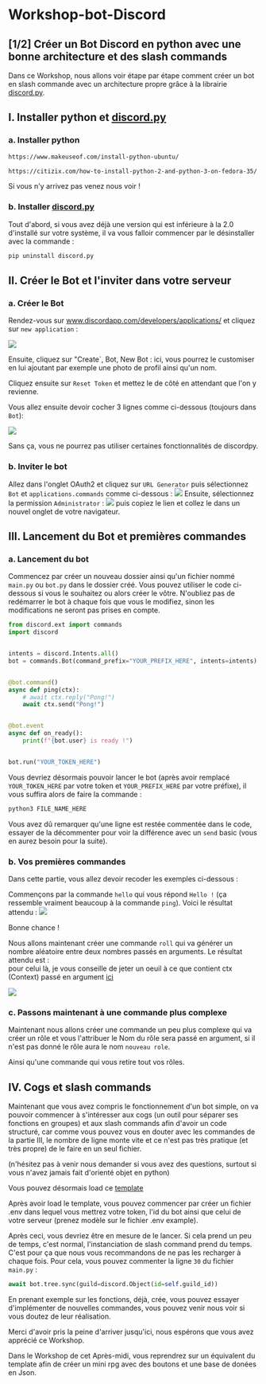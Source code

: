 # Workshop-bot-Discord

## [1/2] Créer un Bot Discord en python avec une bonne architecture et des slash commands

Dans ce Workshop, nous allons voir étape par étape comment créer un bot en slash commande avec un architecture propre grâce à la librairie [discord.py](https://discordpy.readthedocs.io/en/latest/).

## I. Installer python et [discord.py](https://discordpy.readthedocs.io/en/latest/)

### a. Installer python

```bash
https://www.makeuseof.com/install-python-ubuntu/

https://citizix.com/how-to-install-python-2-and-python-3-on-fedora-35/
```
Si vous n'y arrivez pas venez nous voir !

### b. Installer [discord.py](https://discordpy.readthedocs.io/en/latest/)

Tout d'abord, si vous avez déjà une version qui est inférieure à la 2.0 d'installé sur votre système, il va vous falloir commencer par le désinstaller avec la commande :

```bash
pip uninstall discord.py
```

## II. Créer le Bot et l'inviter dans votre serveur

### a. Créer le Bot
Rendez-vous sur www.discordapp.com/developers/applications/ et cliquez sur `new application` :

![](https://cdn.discordapp.com/attachments/983394818078154832/986572706101215232/unknown.png)

Ensuite, cliquez sur "Create`, Bot, New Bot : ici, vous pourrez le customiser en lui ajoutant par exemple une photo de profil ainsi qu'un nom.

Cliquez ensuite sur `Reset Token` et mettez le de côté en attendant que l'on y revienne.

Vous allez ensuite devoir cocher 3 lignes comme ci-dessous (toujours dans `Bot`):

![](https://cdn.discordapp.com/attachments/983394818078154832/986573641619763200/unknown.png)

Sans ça, vous ne pourrez pas utiliser certaines fonctionnalités de discordpy.

### b. Inviter le bot

Allez dans l'onglet OAuth2 et cliquez sur `URL Generator` puis sélectionnez `Bot` et `applications.commands` comme ci-dessous :
![](https://media.discordapp.net/attachments/983394818078154832/986577535317991494/unknown.png)
Ensuite, sélectionnez la permission `Administrator` :
![](https://cdn.discordapp.com/attachments/983394818078154832/986577941028798494/unknown.png) puis copiez le lien et collez le dans un nouvel onglet de votre navigateur.

## III. Lancement du Bot et premières commandes

### a. Lancement du bot

Commencez par créer un nouveau dossier ainsi qu'un fichier nommé `main.py` ou `bot.py` dans le dossier créé.
Vous pouvez utiliser le code ci-dessous si vous le souhaitez ou alors créer le vôtre.
N'oubliez pas de redémarrer le bot à chaque fois que vous le modifiez, sinon les modifications ne seront pas prises en compte.

```python
from discord.ext import commands
import discord


intents = discord.Intents.all()
bot = commands.Bot(command_prefix="YOUR_PREFIX_HERE", intents=intents)


@bot.command()
async def ping(ctx):
    # await ctx.reply("Pong!")
    await ctx.send("Pong!")


@bot.event
async def on_ready():
    print(f"{bot.user} is ready !")


bot.run("YOUR_TOKEN_HERE")
```
Vous devriez désormais pouvoir lancer le bot (après avoir remplacé `YOUR_TOKEN_HERE` par votre token et `YOUR_PREFIX_HERE` par votre préfixe), il vous suffira alors de faire la commande :
```bash
python3 FILE_NAME_HERE
```

Vous avez dû remarquer qu'une ligne est restée commentée dans le code, essayer de la décommenter pour voir la différence avec un `send` basic (vous en aurez besoin pour la suite).

### b. Vos premières commandes

Dans cette partie, vous allez devoir recoder les exemples ci-dessous :

Commençons par la commande `hello` qui vous répond `Hello !` (ça ressemble vraiment beaucoup à la commande `ping`).
Voici le résultat attendu :
![](https://cdn.discordapp.com/attachments/983394818078154832/986609462641053746/unknown.png)

Bonne chance !

Nous allons maintenant créer une commande `roll` qui va générer un nombre aléatoire entre deux nombres passés en arguments. Le résultat attendu est :  
pour celui là, je vous conseille de jeter un oeuil à ce que contient ctx (Context) passé en argument [ici](https://discordpy.readthedocs.io/en/latest/ext/commands/api.html?highlight=commands%20context#discord.ext.commands.Context)

![](https://cdn.discordapp.com/attachments/976184633869873205/986632820652908544/unknown.png)

### c. Passons maintenant à une commande plus complexe

Maintenant nous allons créer une commande un peu plus complexe qui va créer un rôle et vous l'attribuer le Nom du rôle sera passé en argument, si il n'est pas donné le rôle aura le nom `nouveau role`.

Ainsi qu'une commande qui vous retire tout vos rôles.

## IV. Cogs et slash commands

Maintenant que vous avez compris le fonctionnement d'un bot simple, on va pouvoir commencer à s'intéresser aux cogs (un outil pour séparer ses fonctions en groupes) et aux slash commands afin d'avoir un code structuré, car comme vous pouvez vous en douter avec les commandes de la partie III, le nombre de ligne monte vite et ce n'est pas très pratique (et très propre) de le faire en un seul fichier.

(n'hésitez pas à venir nous demander si vous avez des questions, surtout si vous n'avez jamais fait d'orienté objet en python)

Vous pouvez désormais load ce [template](https://github.com/hollitizz/template-bot-workshop.git)

Après avoir load le template, vous pouvez commencer par créer un fichier .env dans lequel vous mettrez votre token, l'id du bot ainsi que celui de votre serveur (prenez modèle sur le fichier .env example).

Après ceci, vous devriez être en mesure de le lancer.
Si cela prend un peu de temps, c'est normal, l'instanciation de slash command prend du temps. C'est pour ça que nous vous recommandons de ne pas les recharger à chaque fois. Pour cela, vous pouvez commenter la ligne `30` du fichier `main.py` :
```python
await bot.tree.sync(guild=discord.Object(id=self.guild_id))
```

En prenant exemple sur les fonctions, déjà, crée, vous pouvez essayer d'implémenter de nouvelles commandes, vous pouvez venir nous voir si vous doutez de leur réalisation.

Merci d'avoir pris la peine d'arriver jusqu'ici, nous espérons que vous avez apprécié ce Workshop.

Dans le Workshop de cet Après-midi, vous reprendrez sur un équivalent du template afin de créer un mini rpg avec des boutons et une base de donées en Json.
